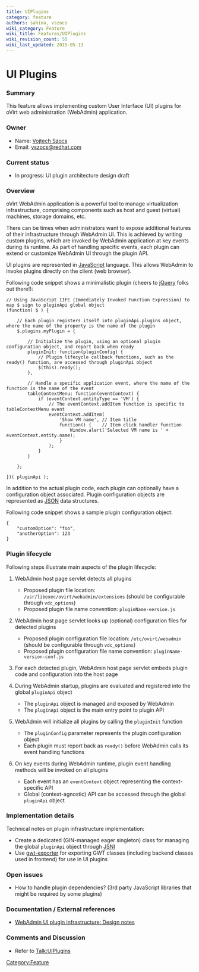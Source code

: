 ```yaml
---
title: UIPlugins
category: feature
authors: sahina, vszocs
wiki_category: Feature
wiki_title: Features/UIPlugins
wiki_revision_count: 55
wiki_last_updated: 2015-05-13
---
```


# UI Plugins

### Summary

This feature allows implementing custom User Interface (UI) plugins for oVirt web administration (WebAdmin) application.

### Owner

*   Name: [Vojtech Szocs](User:Vszocs)
*   Email: <vszocs@redhat.com>

### Current status

*   In progress: UI plugin architecture design draft

### Overview

oVirt WebAdmin application is a powerful tool to manage virtualization infrastructure, comprising components such as host and guest (virtual) machines, storage domains, etc.

There can be times when administrators want to expose additional features of their infrastructure through WebAdmin UI. This is achieved by writing custom plugins, which are invoked by WebAdmin application at key events during its runtime. As part of handling specific events, each plugin can extend or customize WebAdmin UI through the plugin API.

UI plugins are represented in [JavaScript](http://en.wikipedia.org/wiki/JavaScript) language. This allows WebAdmin to invoke plugins directly on the client (web browser).

Following code snippet shows a minimalistic plugin (cheers to [jQuery](http://jquery.com/) folks out there!):

    // Using JavaScript IIFE (Immediately Invoked Function Expression) to map $ sign to pluginApi global object
    (function( $ ) {

        // Each plugin registers itself into pluginApi.plugins object, where the name of the property is the name of the plugin
        $.plugins.myPlugin = {

            // Initialize the plugin, using an optional plugin configuration object, and report back when ready
            pluginInit: function(pluginConfig) {
                // Plugin lifecycle callback functions, such as the ready() function, are accessed through pluginApi object
                $(this).ready();
            },

            // Handle a specific application event, where the name of the function is the name of the event
            tableContextMenu: function(eventContext) {
                if (eventContext.entityType == 'VM') {
                    // The eventContext.addItem function is specific to tableContextMenu event
                    eventContext.addItem(
                        'Show VM name', // Item title
                        function() {    // Item click handler function
                            Window.alert('Selected VM name is ' + eventContext.entity.name);
                        }
                    );
                }
            }

        };

    })( pluginApi );

In addition to the actual plugin code, each plugin can optionally have a configuration object associated. Plugin configuration objects are represented as [JSON](http://en.wikipedia.org/wiki/JSON) data structures.

Following code snippet shows a sample plugin configuration object:

    {
        "customOption": "foo",
        "anotherOption": 123
    }

### Plugin lifecycle

Following steps illustrate main aspects of the plugin lifecycle:

1.  WebAdmin host page servlet detects all plugins
    -   Proposed plugin file location: `/usr/libexec/ovirt/webadmin/extensions` (should be configurable through `vdc_options`)
    -   Proposed plugin file name convention: `pluginName-version.js`

2.  WebAdmin host page servlet looks up (optional) configuration files for detected plugins
    -   Proposed plugin configuration file location: `/etc/ovirt/webadmin` (should be configurable through `vdc_options`)
    -   Proposed plugin configuration file name convention: `pluginName-version-conf.js`

3.  For each detected plugin, WebAdmin host page servlet embeds plugin code and configuration into the host page
4.  During WebAdmin startup, plugins are evaluated and registered into the global `pluginApi` object
    -   The `pluginApi` object is managed and exposed by WebAdmin
    -   The `pluginApi` object is the main entry point to plugin API

5.  WebAdmin will initialize all plugins by calling the `pluginInit` function
    -   The `pluginConfig` parameter represents the plugin configuration object
    -   Each plugin must report back as `ready()` before WebAdmin calls its event handling functions

6.  On key events during WebAdmin runtime, plugin event handling methods will be invoked on all plugins
    -   Each event has an `eventContext` object representing the context-specific API
    -   Global (context-agnostic) API can be accessed through the global `pluginApi` object

### Implementation details

Technical notes on plugin infrastructure implementation:

*   Create a dedicated (GIN-managed eager singleton) class for managing the global `pluginApi` object through [JSNI](https://developers.google.com/web-toolkit/doc/latest/DevGuideCodingBasicsJSNI)
*   Use [gwt-exporter](http://code.google.com/p/gwt-exporter/) for exporting GWT classes (including backend classes used in frontend) for use in UI plugins

### Open issues

*   How to handle plugin dependencies? (3rd party JavaScript libraries that might be required by some plugins)

### Documentation / External references

*   [WebAdmin UI plugin infrastructure: Design notes](http://rhevmf.pad.engineering.redhat.com/68)

### Comments and Discussion

*   Refer to <Talk:UIPlugins>

<Category:Feature>
